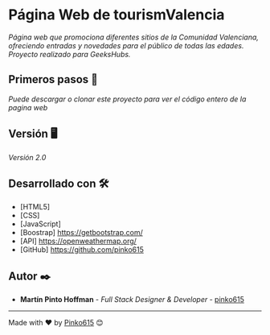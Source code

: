 # Página Web de tourismValencia

_Página web que promociona diferentes sitios de la Comunidad Valenciana, ofreciendo entradas y novedades para el público de todas las edades.
Proyecto realizado para GeeksHubs._

## Primeros pasos 🚀

_Puede descargar o clonar este proyecto para ver el código entero de la pagina web_

## Versión 🖥

_Versión 2.0_

## Desarrollado con 🛠️

* [HTML5]
* [CSS]
* [JavaScript]
* [Boostrap] https://getbootstrap.com/
* [API] https://openweathermap.org/
* [GitHub] https://github.com/pinko615

## Autor ✒️

* **Martín Pinto Hoffman** - *Full Stack Designer & Developer* - [pinko615](https://github.com/pinko615)

---
Made with ❤️ by [Pinko615](https://github.com/pinko615) 😊
